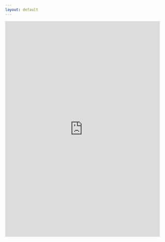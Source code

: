 ```yaml
---
layout: default
---
```


<iframe class="embed-responsive-item" src="https://docs.google.com/forms/d/e/1FAIpQLSePZi9fmgRTYdYGCIcWhI7dx0OvDsbMi4Kri75x1pOxwuWIPA/viewform?embedded=true" width="100%" height="700px" frameborder="0" marginheight="0" marginwidth="0">Loading...</iframe>
